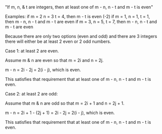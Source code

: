 "If m, n, & t are integers, then at least one of m - n, n - t and m - t is even"

Examples:
if m = 2 n = 3 t = 4, then m - t is even (-2)
if m = 1, n = 1, t = 1, then m - n, n - t and m - t are even
if m = 3, n = 5, t = 7, then m - n, n - t and m - t are even

Because there are only two options (even and odd) and there are 3 integers there will
either be at least 2 even or 2 odd numbers.

Case 1: at least 2 are even.

Assume m & n are even so that m = 2i and n = 2j.

m - n = 2i - 2j = 2(i - j), which is even.

This satisfies that requirement that at least one of m - n, n - t and m - t is even.

Case 2: at least 2 are odd:

Assume that m & n are odd so that m = 2i + 1 and n = 2j + 1.

m - n = 2i + 1 - (2j + 1) = 2i - 2j = 2(i - j), which is even.

This satisfies that requirement that at least one of m - n, n - t and m - t is even.

